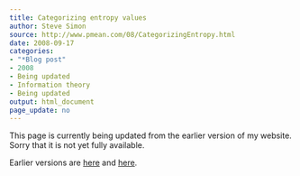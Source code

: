 ```yaml
---
title: Categorizing entropy values
author: Steve Simon
source: http://www.pmean.com/08/CategorizingEntropy.html
date: 2008-09-17
categories:
- "*Blog post"
- 2008
- Being updated
- Information theory
- Being updated
output: html_document
page_update: no
---
```


This page is currently being updated from the earlier version of my website. Sorry that it is not yet fully available.

<!---More--->


Earlier versions are [here][sim1] and [here][sim2].

[sim1]: http://www.pmean.com/08/CategorizingEntropy.html
[sim2]: http://new.pmean.com/categorizing-entropy/
